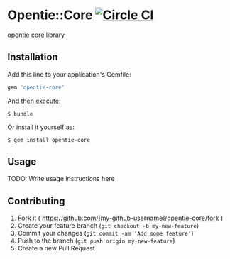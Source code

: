 # Opentie::Core [![Circle CI](https://circleci.com/gh/opentie/opentie-core.svg?style=svg)](https://circleci.com/gh/opentie/opentie-core)

opentie core library

## Installation

Add this line to your application's Gemfile:

```ruby
gem 'opentie-core'
```

And then execute:

    $ bundle

Or install it yourself as:

    $ gem install opentie-core

## Usage

TODO: Write usage instructions here

## Contributing

1. Fork it ( https://github.com/[my-github-username]/opentie-core/fork )
2. Create your feature branch (`git checkout -b my-new-feature`)
3. Commit your changes (`git commit -am 'Add some feature'`)
4. Push to the branch (`git push origin my-new-feature`)
5. Create a new Pull Request
